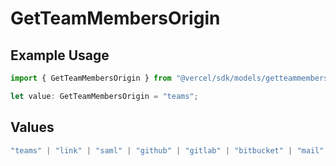 # GetTeamMembersOrigin

## Example Usage

```typescript
import { GetTeamMembersOrigin } from "@vercel/sdk/models/getteammembersop.js";

let value: GetTeamMembersOrigin = "teams";
```

## Values

```typescript
"teams" | "link" | "saml" | "github" | "gitlab" | "bitbucket" | "mail" | "import" | "dsync" | "feedback" | "organization-teams"
```